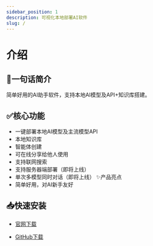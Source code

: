```yaml
---
sidebar_position: 1
description: 可视化本地部署AI软件
slug: /
---
```


# 介绍
## 🚀一句话简介
简单好用的AI助手软件，支持本地AI模型及API+知识库搭建。

## ✅核心功能
* 一键部署本地AI模型及主流模型API
* 本地知识库
* 智能体创建
* 可在线分享给他人使用
* 支持联网搜索
* 支持服务器端部署（即将上线）
* 单次多模型同时对话（即将上线）
✨产品亮点
* 简单好用，对AI新手友好

## 📥快速安装
- [官网下载](https://www.aingdesk.com/download)

- [GitHub下载](https://github.com/aingdesk/AingDesk/releases)